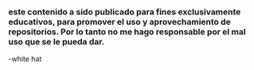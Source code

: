 ### este contenido a sido publicado para fines exclusivamente educativos, para promover el uso y aprovechamiento de repositorios. Por lo tanto no me hago responsable por el mal uso que se le pueda dar.

-white hat
